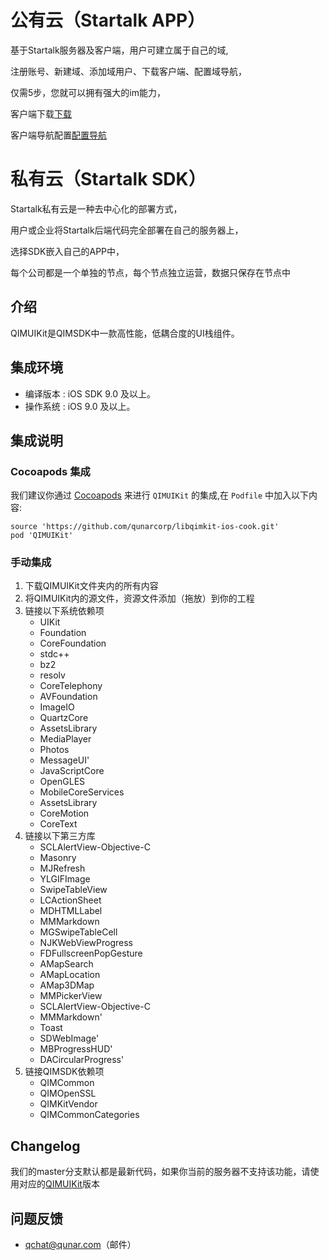公有云（Startalk APP）
=====
基于Startalk服务器及客户端，用户可建立属于自己的域,

注册账号、新建域、添加域用户、下载客户端、配置域导航，

仅需5步，您就可以拥有强大的im能力，

客户端下载[下载](https://im.qunar.com/new/#/download)

客户端导航配置[配置导航](https://im.qunar.com/new/#/platform/access_guide/manage_nav?id=manage_nav_mb)

私有云（Startalk SDK）
=====
Startalk私有云是一种去中心化的部署方式，

用户或企业将Startalk后端代码完全部署在自己的服务器上，

选择SDK嵌入自己的APP中，

每个公司都是一个单独的节点，每个节点独立运营，数据只保存在节点中

## 介绍

QIMUIKit是QIMSDK中一款高性能，低耦合度的UI栈组件。

## 集成环境
* 编译版本 : iOS SDK 9.0 及以上。
* 操作系统 : iOS 9.0 及以上。

## 集成说明

### Cocoapods 集成

我们建议你通过 [Cocoapods](https://cocoapods.org/) 来进行 `QIMUIKit` 的集成,在 `Podfile` 中加入以下内容:

```shell
source 'https://github.com/qunarcorp/libqimkit-ios-cook.git'
pod 'QIMUIKit'
```

### 手动集成

1. 下载QIMUIKit文件夹内的所有内容
2. 将QIMUIKit内的源文件，资源文件添加（拖放）到你的工程
3. 链接以下系统依赖项
    * UIKit
    * Foundation
    * CoreFoundation
    * stdc++
    * bz2
    * resolv
    * CoreTelephony
    * AVFoundation
    * ImageIO
    * QuartzCore
    * AssetsLibrary
    * MediaPlayer
    * Photos
    * MessageUI'
    * JavaScriptCore
    * OpenGLES
    * MobileCoreServices
    * AssetsLibrary
    * CoreMotion
    * CoreText
4. 链接以下第三方库
    * SCLAlertView-Objective-C
    * Masonry
    * MJRefresh
    * YLGIFImage
    * SwipeTableView
    * LCActionSheet
    * MDHTMLLabel
    * MMMarkdown
    * MGSwipeTableCell
    * NJKWebViewProgress
    * FDFullscreenPopGesture
    * AMapSearch
    * AMapLocation
    * AMap3DMap
    * MMPickerView
    * SCLAlertView-Objective-C
    * MMMarkdown'
    * Toast
    * SDWebImage'
    * MBProgressHUD'
    * DACircularProgress'
6. 链接QIMSDK依赖项
    * QIMCommon
    * QIMOpenSSL
    * QIMKitVendor
    * QIMCommonCategories
    
## Changelog
   我们的master分支默认都是最新代码，如果你当前的服务器不支持该功能，请使用对应的[QIMUIKit](https://github.com/qunarcorp/libqimuikit-ios/wiki)版本
    
## 问题反馈

-   qchat@qunar.com（邮件）
